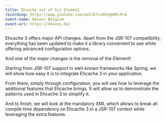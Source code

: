 ```yaml
---
title: Ehcache out of his Element
recording: https://www.youtube.com/watch?v=8hVgH8FLPcA
event-name: Devoxx Belgium
event-url: https://devoxx.be/
---
```


Ehcache 3 offers major API changes. Apart from the JSR-107 compatibility, everything has been updated to make it a library convenient to use while offering advanced configuration options.

And one of the major changes is the removal of the Element!

Starting from JSR-107 support in well-known frameworks like Spring, we will show how easy it is to integrate Ehcache 3 in your application.

From there, simply through configuration, you will see how to leverage the additional features that Ehcache brings. It will allow us to demonstrate the patterns used in Ehcache 3 to simplify it.

And to finish, we will look at the mandatory XML which allows to break all compile time dependency on Ehcache 3 in a JSR-107 context while leveraging the extra features.